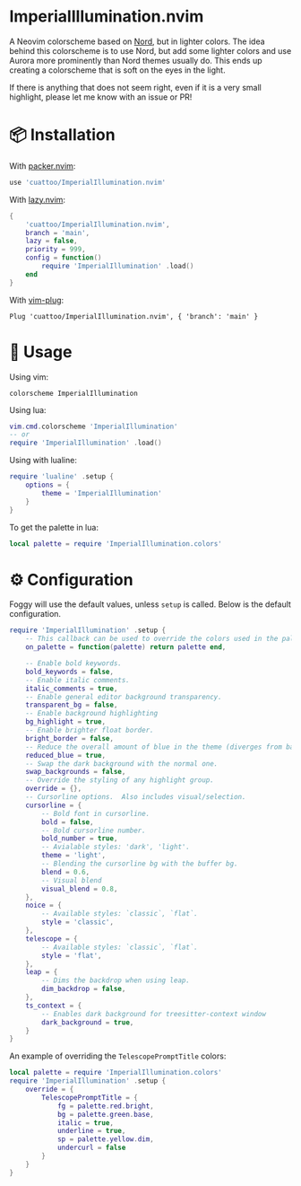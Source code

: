 # ImperialIllumination.nvim

A Neovim colorscheme based on [Nord](https://www.nordtheme.com/), but in lighter colors. The idea behind this colorscheme is to use Nord, but add some lighter colors and use Aurora more prominently than Nord themes usually do. This ends up creating a colorscheme that is soft on the eyes in the light.

If there is anything that does not seem right, even if it is a very small highlight, please let me know with an issue or PR!

# 📦 Installation

With [packer.nvim](https://github.com/wbthomason/packer.nvim):

```lua
use 'cuattoo/ImperialIllumination.nvim'
```

With [lazy.nvim](https://github.com/folke/lazy.nvim):

```lua
{
    'cuattoo/ImperialIllumination.nvim',
    branch = 'main',
    lazy = false,
    priority = 999,
    config = function()
        require 'ImperialIllumination' .load()
    end
}
```

With [vim-plug](https://github.com/junegunn/vim-plug):

```vim
Plug 'cuattoo/ImperialIllumination.nvim', { 'branch': 'main' }
```

# 🚀 Usage

Using vim:

```vim
colorscheme ImperialIllumination
```

Using lua:

```lua
vim.cmd.colorscheme 'ImperialIllumination'
-- or
require 'ImperialIllumination' .load()
```

Using with lualine:

```lua
require 'lualine' .setup {
    options = {
        theme = 'ImperialIllumination'
    }
}
```

To get the palette in lua:

```lua
local palette = require 'ImperialIllumination.colors'
```

# ⚙️ Configuration

Foggy will use the default values, unless `setup` is called. Below is the default configuration.

```lua
require 'ImperialIllumination' .setup {
    -- This callback can be used to override the colors used in the palette.
    on_palette = function(palette) return palette end,

    -- Enable bold keywords.
    bold_keywords = false,
    -- Enable italic comments.
    italic_comments = true,
    -- Enable general editor background transparency.
    transparent_bg = false,
    -- Enable background highlighting
    bg_highlight = true,
    -- Enable brighter float border.
    bright_border = false,
    -- Reduce the overall amount of blue in the theme (diverges from base Nord).
    reduced_blue = true,
    -- Swap the dark background with the normal one.
    swap_backgrounds = false,
    -- Override the styling of any highlight group.
    override = {},
    -- Cursorline options.  Also includes visual/selection.
    cursorline = {
        -- Bold font in cursorline.
        bold = false,
        -- Bold cursorline number.
        bold_number = true,
        -- Avialable styles: 'dark', 'light'.
        theme = 'light',
        -- Blending the cursorline bg with the buffer bg.
        blend = 0.6,
        -- Visual blend
        visual_blend = 0.8,
    },
    noice = {
        -- Available styles: `classic`, `flat`.
        style = 'classic',
    },
    telescope = {
        -- Available styles: `classic`, `flat`.
        style = 'flat',
    },
    leap = {
        -- Dims the backdrop when using leap.
        dim_backdrop = false,
    },
    ts_context = {
        -- Enables dark background for treesitter-context window
        dark_background = true,
    }
}
```

An example of overriding the `TelescopePromptTitle` colors:

```lua
local palette = require 'ImperialIllumination.colors'
require 'ImperialIllumination' .setup {
    override = {
        TelescopePromptTitle = {
            fg = palette.red.bright,
            bg = palette.green.base,
            italic = true,
            underline = true,
            sp = palette.yellow.dim,
            undercurl = false
        }
    }
}
```
